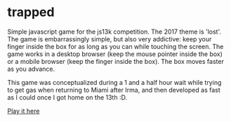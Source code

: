 # trapped

Simple javascript game for the js13k competition. The 2017 theme is 'lost'. The game is embarrassingly simple, but also very addictive: keep your finger inside the box for as long as you can while touching the screen. The game works in a desktop browser (keep the mouse pointer inside the box) or a mobile browser (keep the finger inside the box). The box moves faster as you advance.

This game was conceptualized during a 1 and a half hour wait while trying to get gas when returning to Miami after Irma, and then developed as fast as I could once I got home on the 13th :D.

[Play it here](http://bigjocker.com/js13k17/)
